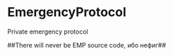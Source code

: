 # EmergencyProtocol
Private emergency protocol


##There will never be EMP source code, ибо нефиг##

